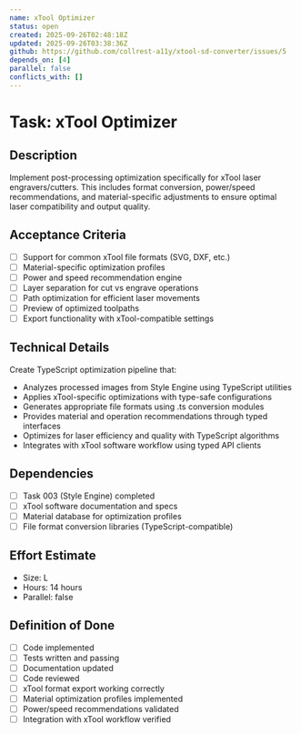 ```yaml
---
name: xTool Optimizer
status: open
created: 2025-09-26T02:48:18Z
updated: 2025-09-26T03:38:36Z
github: https://github.com/collrest-a11y/xtool-sd-converter/issues/5
depends_on: [4]
parallel: false
conflicts_with: []
---
```


# Task: xTool Optimizer

## Description
Implement post-processing optimization specifically for xTool laser engravers/cutters. This includes format conversion, power/speed recommendations, and material-specific adjustments to ensure optimal laser compatibility and output quality.

## Acceptance Criteria
- [ ] Support for common xTool file formats (SVG, DXF, etc.)
- [ ] Material-specific optimization profiles
- [ ] Power and speed recommendation engine
- [ ] Layer separation for cut vs engrave operations
- [ ] Path optimization for efficient laser movements
- [ ] Preview of optimized toolpaths
- [ ] Export functionality with xTool-compatible settings

## Technical Details
Create TypeScript optimization pipeline that:
- Analyzes processed images from Style Engine using TypeScript utilities
- Applies xTool-specific optimizations with type-safe configurations
- Generates appropriate file formats using .ts conversion modules
- Provides material and operation recommendations through typed interfaces
- Optimizes for laser efficiency and quality with TypeScript algorithms
- Integrates with xTool software workflow using typed API clients

## Dependencies
- [ ] Task 003 (Style Engine) completed
- [ ] xTool software documentation and specs
- [ ] Material database for optimization profiles
- [ ] File format conversion libraries (TypeScript-compatible)

## Effort Estimate
- Size: L
- Hours: 14 hours
- Parallel: false

## Definition of Done
- [ ] Code implemented
- [ ] Tests written and passing
- [ ] Documentation updated
- [ ] Code reviewed
- [ ] xTool format export working correctly
- [ ] Material optimization profiles implemented
- [ ] Power/speed recommendations validated
- [ ] Integration with xTool workflow verified